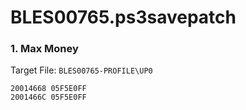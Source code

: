 # BLES00765.ps3savepatch

### 1. Max Money

Target File: `BLES00765-PROFILE\UP0`

```
20014668 05F5E0FF
2001466C 05F5E0FF
```

